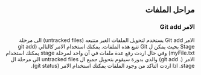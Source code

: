 
## <div dir=rtl> مراحل الملفات <div>

### <div dir=rtl> الامر Git add <div>
<div dir=rtl> الامر Git add يستخدم لتحويل الملفات الغير متتبعه (untracked files) الى مرحلة Stage بحيث يمكن ل Git  تتبع هذه الملفات. يمكنك استخدام الامر كالتالي (git add myFile.txt) وفي حال اردت رفع عدة ملفات في آن واحد لمرحلة stage يمكنك استخدام الامر (. git add) والذي بدورة سيقوم بتحويل جميع ال untracked files الى مرحلة ال stage. اذا اردت التاكد من وجود الملفات يمكنك استخدام الامر (git status). <div>
